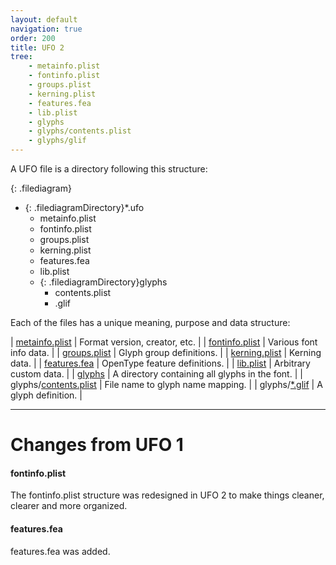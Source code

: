 ```yaml
---
layout: default
navigation: true
order: 200
title: UFO 2
tree:
    - metainfo.plist
    - fontinfo.plist
    - groups.plist
    - kerning.plist
    - features.fea
    - lib.plist
    - glyphs
    - glyphs/contents.plist
    - glyphs/glif
---
```


A UFO file is a directory following this structure:

{: .filediagram}
- {: .filediagramDirectory}*.ufo
  - metainfo.plist
  - fontinfo.plist
  - groups.plist
  - kerning.plist
  - features.fea
  - lib.plist
  - {: .filediagramDirectory}glyphs
    - contents.plist
    - .glif


Each of the files has a unique meaning, purpose and data structure:

| [metainfo.plist](metainfo.plist) | Format version, creator, etc. |
| [fontinfo.plist](fontinfo.plist) | Various font info data. |
| [groups.plist](groups.plist) | Glyph group definitions. |
| [kerning.plist](kerning.plist) | Kerning data. |
| [features.fea](features.fea) | OpenType feature definitions. |
| [lib.plist](lib.plist) | Arbitrary custom data. |
| [glyphs](glyphs) | A directory containing all glyphs in the font. |
| glyphs/[contents.plist](glyphs/contents.plist) | File name to glyph name mapping. |
| glyphs/[*.glif](glyphs/glif) | A glyph definition. |

<hr class="subsection">

# Changes from UFO 1

#### fontinfo.plist

The fontinfo.plist structure was redesigned in UFO 2 to make things cleaner, clearer and more organized.

#### features.fea

features.fea was added.

